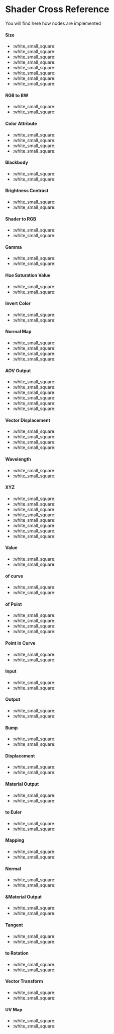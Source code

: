 # Shader Cross Reference

You will find here how nodes are implemented

#### Size

- <!Cloud> :white_small_square: <!Cloud#domain_size>
- <!Curve> :white_small_square: <!Curve#domain_size>
- <!Instances> :white_small_square: <!Instances#domain_size>
- <!Mesh> :white_small_square: <!Mesh#domain_size>
- <!Cloud> :white_small_square: <!Cloud#domain_size>
- <!Curve> :white_small_square: <!Curve#domain_size>
- <!Instances> :white_small_square: <!Instances#domain_size>
- <!Mesh> :white_small_square: <!Mesh#domain_size>

#### RGB to BW

- <!Color> :white_small_square: <!Color#to_bw>
- <!Color> :white_small_square: <!Color#to_bw>

#### Color Attribute

- <!Color> :white_small_square: <!Color#ambient_occlusion>
- <!Color> :white_small_square: <!Color#Attribute>
- <!Color> :white_small_square: <!Color#ambient_occlusion>
- <!Color> :white_small_square: <!Color#Attribute>

#### Blackbody

- <!Color> :white_small_square: <!Color#Blackbody>
- <!Color> :white_small_square: <!Color#Blackbody>

#### Brightness Contrast

- <!Color> :white_small_square: <!Color#brightness_contrast>
- <!Color> :white_small_square: <!Color#brightness_contrast>

#### Shader to RGB

- <!Color> :white_small_square: <!Color#FromShader>
- <!Color> :white_small_square: <!Color#FromShader>

#### Gamma

- <!Color> :white_small_square: <!Color#gamma>
- <!Color> :white_small_square: <!Color#gamma>

#### Hue Saturation Value

- <!Color> :white_small_square: <!Color#hue_saturation_value>
- <!Color> :white_small_square: <!Color#hue_saturation_value>

#### Invert Color

- <!Color> :white_small_square: <!Color#invert>
- <!Color> :white_small_square: <!Color#invert>

#### Normal Map

- <!Color> :white_small_square: <!Color#normal_map>
- <!Vector> :white_small_square: <!Vector#NormalMap>
- <!Color> :white_small_square: <!Color#normal_map>
- <!Vector> :white_small_square: <!Vector#NormalMap>

#### AOV Output

- <!Color> :white_small_square: <!Color#out>
- <!Float> :white_small_square: <!Float#out>
- <!Vector> :white_small_square: <!Vector#out>
- <!Color> :white_small_square: <!Color#out>
- <!Float> :white_small_square: <!Float#out>
- <!Vector> :white_small_square: <!Vector#out>

#### Vector Displacement

- <!Color> :white_small_square: <!Color#vector_displacement>
- <!Vector> :white_small_square: <!Vector#vector_displacement>
- <!Color> :white_small_square: <!Color#vector_displacement>
- <!Vector> :white_small_square: <!Vector#vector_displacement>

#### Wavelength

- <!Color> :white_small_square: <!Color#Wavelength>
- <!Color> :white_small_square: <!Color#Wavelength>

#### XYZ

- <!Rotation> :white_small_square: <!Rotation#x>
- <!Rotation> :white_small_square: <!Rotation#y>
- <!Rotation> :white_small_square: <!Rotation#z>
- <!Rotation> :white_small_square: <!Rotation#Combine>
- <!Vector> :white_small_square: <!Vector#x>
- <!Vector> :white_small_square: <!Vector#y>
- <!Vector> :white_small_square: <!Vector#z>
- <!Vector> :white_small_square: <!Vector#Combine>

#### Value

- <!Rotation> :white_small_square: <!Rotation#Random>
- <!Vector> :white_small_square: <!Vector#Random>

#### of curve

- <!Spline> :white_small_square: <!Spline#points>
- <!Spline> :white_small_square: <!Spline#points>

#### of Point

- <!SplinePoint> :white_small_square: <!SplinePoint#curve_index>
- <!SplinePoint> :white_small_square: <!SplinePoint#index_in_curve>
- <!SplinePoint> :white_small_square: <!SplinePoint#curve_index>
- <!SplinePoint> :white_small_square: <!SplinePoint#index_in_curve>

#### Point in Curve

- <!SplinePoint> :white_small_square: <!SplinePoint#offset_in_curve>
- <!SplinePoint> :white_small_square: <!SplinePoint#offset_in_curve>

#### Input

- <!Tree> :white_small_square: <!Tree#new_input>
- <!Tree> :white_small_square: <!Tree#new_input>

#### Output

- <!Tree> :white_small_square: <!Tree#new_output>
- <!Tree> :white_small_square: <!Tree#new_output>

#### Bump

- <!Vector> :white_small_square: <!Vector#bump>
- <!Vector> :white_small_square: <!Vector#bump>

#### Displacement

- <!Vector> :white_small_square: <!Vector#displacement>
- <!Vector> :white_small_square: <!Vector#displacement>

#### Material Output

- <!Vector> :white_small_square: <!Vector#displacement_out>
- <!Vector> :white_small_square: <!Vector#displacement_out>

#### to Euler

- <!Vector> :white_small_square: <!Vector#FromRotation>
- <!Vector> :white_small_square: <!Vector#FromRotation>

#### Mapping

- <!Vector> :white_small_square: <!Vector#mapping>
- <!Vector> :white_small_square: <!Vector#mapping>

#### Normal

- <!Vector> :white_small_square: <!Vector#normal>
- <!Vector> :white_small_square: <!Vector#normal>

#### &Material Output

- <!Vector> :white_small_square: <!Vector#out>
- <!Vector> :white_small_square: <!Vector#out>

#### Tangent

- <!Vector> :white_small_square: <!Vector#Tangent>
- <!Vector> :white_small_square: <!Vector#Tangent>

#### to Rotation

- <!Vector> :white_small_square: <!Vector#to_rotation>
- <!Vector> :white_small_square: <!Vector#to_rotation>

#### Vector Transform

- <!Vector> :white_small_square: <!Vector#transform>
- <!Vector> :white_small_square: <!Vector#transform>

#### UV Map

- <!Vector> :white_small_square: <!Vector#UVMap>
- <!Vector> :white_small_square: <!Vector#UVMap>